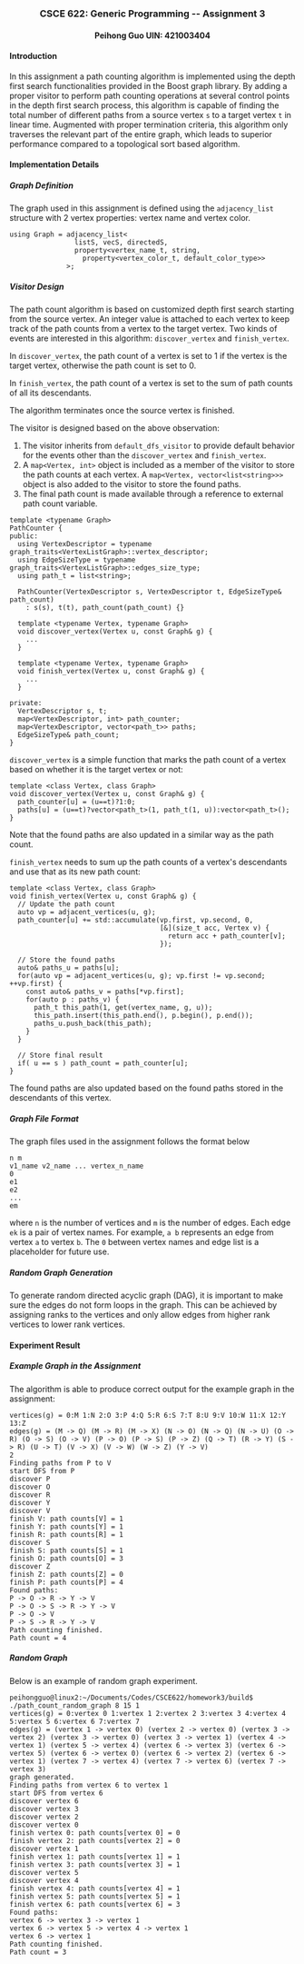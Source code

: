 <div align="center">
<h3>CSCE 622: Generic Programming -- Assignment 3</h3>
<h4>Peihong Guo UIN: 421003404</h4>
</div>

#### Introduction
In this assignment a path counting algorithm is implemented using the depth first search functionalities provided in the Boost graph library. By adding a proper visitor to perform path counting operations at several control points in the depth first search process, this algorithm is capable of finding the total number of different paths from a source vertex `s` to a target vertex `t` in linear time. Augmented with proper termination criteria, this algorithm only traverses the relevant part of the entire graph, which leads to superior performance compared to a topological sort based algorithm.

#### Implementation Details
##### Graph Definition
The graph used in this assignment is defined using the `adjacency_list` structure with 2 vertex properties: vertex name and vertex color.
```
using Graph = adjacency_list<
                listS, vecS, directedS,
                property<vertex_name_t, string,
                  property<vertex_color_t, default_color_type>>
              >;
```

##### Visitor Design
The path count algorithm is based on customized depth first search starting from the source vertex. An integer value is attached to each vertex to keep track of the path counts from a vertex to the target vertex. Two kinds of events are interested in this algorithm: `discover_vertex` and `finish_vertex`.

In `discover_vertex`, the path count of a vertex is set to 1 if the vertex is the target vertex, otherwise the path count is set to 0.

In `finish_vertex`, the path count of a vertex is set to the sum of path counts of all its descendants.

The algorithm terminates once the source vertex is finished.

The visitor is designed based on the above observation:
1. The visitor inherits from `default_dfs_visitor` to provide default behavior for the events other than the `discover_vertex` and `finish_vertex`.
2. A `map<Vertex, int>` object is included as a member of the visitor to store the path counts at each vertex. A `map<Vertex, vector<list<string>>>` object is also added to the visitor to store the found paths.
3. The final path count is made available through a reference to external path count variable.

```
template <typename Graph>
PathCounter {
public:
  using VertexDescriptor = typename graph_traits<VertexListGraph>::vertex_descriptor;
  using EdgeSizeType = typename graph_traits<VertexListGraph>::edges_size_type;
  using path_t = list<string>;

  PathCounter(VertexDescriptor s, VertexDescriptor t, EdgeSizeType& path_count)
    : s(s), t(t), path_count(path_count) {}

  template <typename Vertex, typename Graph>
  void discover_vertex(Vertex u, const Graph& g) {
    ...
  }

  template <typename Vertex, typename Graph>
  void finish_vertex(Vertex u, const Graph& g) {
    ...
  }

private:
  VertexDescriptor s, t;
  map<VertexDescriptor, int> path_counter;
  map<VertexDescriptor, vector<path_t>> paths;
  EdgeSizeType& path_count;
}
```

`discover_vertex` is a simple function that marks the path count of a vertex based on whether it is the target vertex or not:
```
template <class Vertex, class Graph>
void discover_vertex(Vertex u, const Graph& g) {
  path_counter[u] = (u==t)?1:0;
  paths[u] = (u==t)?vector<path_t>(1, path_t(1, u)):vector<path_t>();
}
```
Note that the found paths are also updated in a similar way as the path count.

`finish_vertex` needs to sum up the path counts of a vertex's descendants and use that as its new path count:
```
template <class Vertex, class Graph>
void finish_vertex(Vertex u, const Graph& g) {
  // Update the path count
  auto vp = adjacent_vertices(u, g);
  path_counter[u] += std::accumulate(vp.first, vp.second, 0,
                                     [&](size_t acc, Vertex v) {
                                       return acc + path_counter[v];
                                     });

  // Store the found paths
  auto& paths_u = paths[u];
  for(auto vp = adjacent_vertices(u, g); vp.first != vp.second; ++vp.first) {
    const auto& paths_v = paths[*vp.first];
    for(auto p : paths_v) {
      path_t this_path(1, get(vertex_name, g, u));
      this_path.insert(this_path.end(), p.begin(), p.end());
      paths_u.push_back(this_path);
    }
  }

  // Store final result
  if( u == s ) path_count = path_counter[u];
}
```
The found paths are also updated based on the found paths stored in the descendants of this vertex.

##### Graph File Format
The graph files used in the assignment follows the format below
```
n m
v1_name v2_name ... vertex_n_name
0
e1
e2
...
em
```
where `n` is the number of vertices and `m` is the number of edges. Each edge `ek` is a pair of vertex names. For example, `a b` represents an edge from vertex `a` to vertex `b`. The `0` between vertex names and edge list is a placeholder for future use.

##### Random Graph Generation
To generate random directed acyclic graph (DAG), it is important to make sure the edges do not form loops in the graph. This can be achieved by assigning ranks to the vertices and only allow edges from higher rank vertices to lower rank vertices.

#### Experiment Result
##### Example Graph in the Assignment
The algorithm is able to produce correct output for the example graph in the assignment:
```
vertices(g) = 0:M 1:N 2:O 3:P 4:Q 5:R 6:S 7:T 8:U 9:V 10:W 11:X 12:Y 13:Z 
edges(g) = (M -> Q) (M -> R) (M -> X) (N -> O) (N -> Q) (N -> U) (O -> R) (O -> S) (O -> V) (P -> O) (P -> S) (P -> Z) (Q -> T) (R -> Y) (S -> R) (U -> T) (V -> X) (V -> W) (W -> Z) (Y -> V) 
2
Finding paths from P to V
start DFS from P
discover P
discover O
discover R
discover Y
discover V
finish V: path counts[V] = 1
finish Y: path counts[Y] = 1
finish R: path counts[R] = 1
discover S
finish S: path counts[S] = 1
finish O: path counts[O] = 3
discover Z
finish Z: path counts[Z] = 0
finish P: path counts[P] = 4
Found paths:
P -> O -> R -> Y -> V
P -> O -> S -> R -> Y -> V
P -> O -> V
P -> S -> R -> Y -> V
Path counting finished.
Path count = 4
```

##### Random Graph
Below is an example of random graph experiment.
```
peihongguo@linux2:~/Documents/Codes/CSCE622/homework3/build$ ./path_count_random_graph 8 15 1
vertices(g) = 0:vertex 0 1:vertex 1 2:vertex 2 3:vertex 3 4:vertex 4 5:vertex 5 6:vertex 6 7:vertex 7 
edges(g) = (vertex 1 -> vertex 0) (vertex 2 -> vertex 0) (vertex 3 -> vertex 2) (vertex 3 -> vertex 0) (vertex 3 -> vertex 1) (vertex 4 -> vertex 1) (vertex 5 -> vertex 4) (vertex 6 -> vertex 3) (vertex 6 -> vertex 5) (vertex 6 -> vertex 0) (vertex 6 -> vertex 2) (vertex 6 -> vertex 1) (vertex 7 -> vertex 4) (vertex 7 -> vertex 6) (vertex 7 -> vertex 3) 
graph generated.
Finding paths from vertex 6 to vertex 1
start DFS from vertex 6
discover vertex 6
discover vertex 3
discover vertex 2
discover vertex 0
finish vertex 0: path counts[vertex 0] = 0
finish vertex 2: path counts[vertex 2] = 0
discover vertex 1
finish vertex 1: path counts[vertex 1] = 1
finish vertex 3: path counts[vertex 3] = 1
discover vertex 5
discover vertex 4
finish vertex 4: path counts[vertex 4] = 1
finish vertex 5: path counts[vertex 5] = 1
finish vertex 6: path counts[vertex 6] = 3
Found paths:
vertex 6 -> vertex 3 -> vertex 1
vertex 6 -> vertex 5 -> vertex 4 -> vertex 1
vertex 6 -> vertex 1
Path counting finished.
Path count = 3
```

